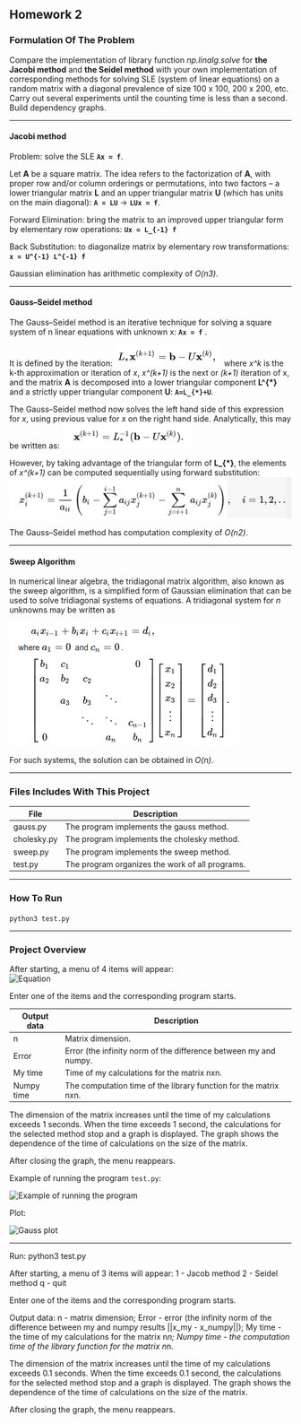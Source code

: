 ## Homework 2

### Formulation Of The Problem
Compare the implementation of library function *np.linalg.solve* for **the Jacobi method** and **the Seidel method** with your own implementation of corresponding methods for solving SLE (system of linear equations) on a random matrix with a diagonal prevalence of size 100 x 100, 200 x 200, etc. Carry out several experiments until the counting time is less than a second. Build dependency graphs. 

----------------

#### Jacobi method







Problem: solve the SLE **`Ax = f`**.

Let **A** be a square matrix. The idea refers to the factorization of **A**, with proper row and/or column orderings or permutations, into two factors – a lower triangular matrix **L** and an upper triangular matrix **U** (which has units on the main diagonal): **`A = LU`** &#8594; **`LUx = f`**.

Forward Elimination: bring the matrix to an improved upper triangular form by elementary row operations:
**`Ux = L_{-1} f`**

Back Substitution: to diagonalize matrix by elementary row transformations:
 **`x = U^{-1} L^{-1} f`** 

Gaussian elimination has arithmetic complexity of *O(n3)*.

----------------

#### Gauss–Seidel method 

The Gauss–Seidel method is an iterative technique for solving a square system of n linear equations with unknown x: **`Ax = f`** .

It is defined by the iteration: 
![Equation](../pics/eq3.png)
where *x^k* is the k-th approximation or iteration of *x*, *x^(k+1)* is the next or *(k+1)* iteration of x, and the matrix **A** is decomposed into a lower triangular component **L^{*}** and a strictly upper triangular component **U**: **`A=L_{*}+U`**.

The Gauss–Seidel method now solves the left hand side of this expression for *x*, using previous value for *x* on the right hand side. Analytically, this may be written as:
![Equation](../pics/eq4.png)

However, by taking advantage of the triangular form of **L_{*}**, the elements of *x^(k+1)* can be computed sequentially using forward substitution:
![Equation](../pics/eq5.png)

The Gauss–Seidel method has computation complexity of *O(n2)*.

----------------

#### Sweep Algorithm
In numerical linear algebra, the tridiagonal matrix algorithm, also known as the sweep algorithm, is a simplified form of Gaussian elimination that can be used to solve tridiagonal systems of equations. A tridiagonal system for *n* unknowns may be written as

![Equation](../pics/eq2.png)

For such systems, the solution can be obtained in *O(n)*.

----------------

### Files Includes With This Project
  File          | Description
  ------------- | -------------
  gauss.py      | The program implements the gauss method.
  cholesky.py   | The program implements the cholesky method.
  sweep.py      | The program implements the sweep method.
  test.py       | The program organizes the work of all programs.

----------------

### How To Run
```python3 test.py```

----------------

### Project Overview 

After starting, a menu of 4 items will appear:  
              ![Equation](../pics/choose.png)


Enter one of the items and the corresponding program starts.

  Output data   | Description
  ------------- | -------------
  n             | Matrix dimension.
  Error         | Error (the infinity norm of the difference between my and numpy.
  My time       | Time of my calculations for the matrix nxn.
  Numpy time    | The computation time of the library function for the matrix nxn.

The dimension of the matrix increases until the time of my calculations exceeds 
1 seconds. When the time exceeds 1 second, the calculations for the selected 
method stop and a graph is displayed. The graph shows the dependence of the time 
of calculations on the size of the matrix.

After closing the graph, the menu reappears.

Example of running the program `test.py`:

 ![](../pics/example.png 'Example of running the program')

Plot:

 ![](gauss_plot.jpg 'Gauss plot')

----------------




Run:
        python3 test.py

After starting, a menu of 3 items will appear: 
    1 - Jacob method
    2 - Seidel method
    q - quit

Enter one of the items and the corresponding program starts.

Output data:
    n              - matrix dimension;
    Error          - error (the infinity norm of the difference between my and numpy 
                     results ||x_my - x_numpy||); 
    My time        - the time of my calculations for the matrix n*n;
    Numpy time     - the computation time of the library function for the matrix n*n.

The dimension of the matrix increases until the time of my calculations exceeds 
0.1 seconds. When the time exceeds 0.1 second, the calculations for the selected 
method stop and a graph is displayed. The graph shows the dependence of the time 
of calculations on the size of the matrix.

After closing the graph, the menu reappears.

